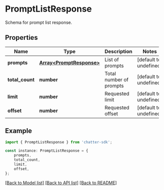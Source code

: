 # PromptListResponse

Schema for prompt list response.

## Properties

Name | Type | Description | Notes
------------ | ------------- | ------------- | -------------
**prompts** | [**Array&lt;PromptResponse&gt;**](PromptResponse.md) | List of prompts | [default to undefined]
**total_count** | **number** | Total number of prompts | [default to undefined]
**limit** | **number** | Requested limit | [default to undefined]
**offset** | **number** | Requested offset | [default to undefined]

## Example

```typescript
import { PromptListResponse } from 'chatter-sdk';

const instance: PromptListResponse = {
    prompts,
    total_count,
    limit,
    offset,
};
```

[[Back to Model list]](../README.md#documentation-for-models) [[Back to API list]](../README.md#documentation-for-api-endpoints) [[Back to README]](../README.md)
